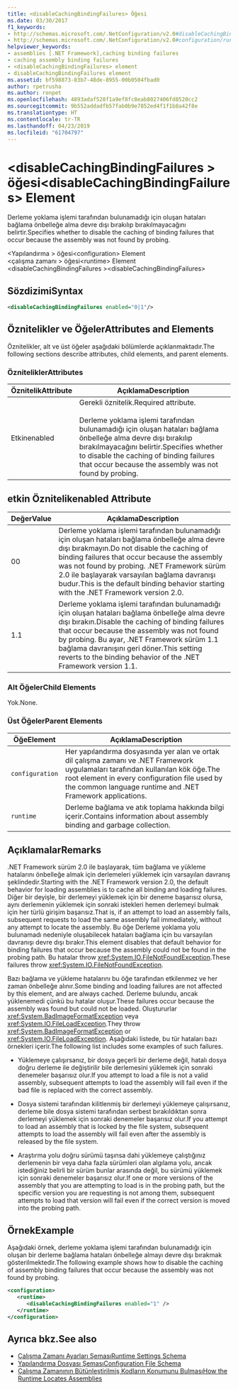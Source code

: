 ```yaml
---
title: <disableCachingBindingFailures> Öğesi
ms.date: 03/30/2017
f1_keywords:
- http://schemas.microsoft.com/.NetConfiguration/v2.0#disableCachingBindingFailures
- http://schemas.microsoft.com/.NetConfiguration/v2.0#configuration/runtime/disableCachingBindingFailures
helpviewer_keywords:
- assemblies [.NET Framework],caching binding failures
- caching assembly binding failures
- <disableCachingBindingFailures> element
- disableCachingBindingFailures element
ms.assetid: bf598873-83b7-48de-8955-00b0504fbad0
author: rpetrusha
ms.author: ronpet
ms.openlocfilehash: 4893adaf528f1a9ef8fc8eab8027406fd8520cc2
ms.sourcegitcommit: 9b552addadfb57fab0b9e7852ed4f1f1b8a42f8e
ms.translationtype: HT
ms.contentlocale: tr-TR
ms.lasthandoff: 04/23/2019
ms.locfileid: "61704797"
---
```

# <a name="disablecachingbindingfailures-element"></a><span data-ttu-id="10fe5-102">\<disableCachingBindingFailures > öğesi</span><span class="sxs-lookup"><span data-stu-id="10fe5-102">\<disableCachingBindingFailures> Element</span></span>
<span data-ttu-id="10fe5-103">Derleme yoklama işlemi tarafından bulunamadığı için oluşan hataları bağlama önbelleğe alma devre dışı bırakılıp bırakılmayacağını belirtir.</span><span class="sxs-lookup"><span data-stu-id="10fe5-103">Specifies whether to disable the caching of binding failures that occur because the assembly was not found by probing.</span></span>  
  
 <span data-ttu-id="10fe5-104">\<Yapılandırma > öğesi</span><span class="sxs-lookup"><span data-stu-id="10fe5-104">\<configuration> Element</span></span>  
<span data-ttu-id="10fe5-105">\<çalışma zamanı > öğesi</span><span class="sxs-lookup"><span data-stu-id="10fe5-105">\<runtime> Element</span></span>  
<span data-ttu-id="10fe5-106">\<disableCachingBindingFailures ></span><span class="sxs-lookup"><span data-stu-id="10fe5-106">\<disableCachingBindingFailures></span></span>  
  
## <a name="syntax"></a><span data-ttu-id="10fe5-107">Sözdizimi</span><span class="sxs-lookup"><span data-stu-id="10fe5-107">Syntax</span></span>  
  
```xml  
<disableCachingBindingFailures enabled="0|1"/>  
```  
  
## <a name="attributes-and-elements"></a><span data-ttu-id="10fe5-108">Öznitelikler ve Öğeler</span><span class="sxs-lookup"><span data-stu-id="10fe5-108">Attributes and Elements</span></span>  
 <span data-ttu-id="10fe5-109">Öznitelikler, alt ve üst öğeler aşağıdaki bölümlerde açıklanmaktadır.</span><span class="sxs-lookup"><span data-stu-id="10fe5-109">The following sections describe attributes, child elements, and parent elements.</span></span>  
  
### <a name="attributes"></a><span data-ttu-id="10fe5-110">Öznitelikler</span><span class="sxs-lookup"><span data-stu-id="10fe5-110">Attributes</span></span>  
  
|<span data-ttu-id="10fe5-111">Öznitelik</span><span class="sxs-lookup"><span data-stu-id="10fe5-111">Attribute</span></span>|<span data-ttu-id="10fe5-112">Açıklama</span><span class="sxs-lookup"><span data-stu-id="10fe5-112">Description</span></span>|  
|---------------|-----------------|  
|<span data-ttu-id="10fe5-113">Etkin</span><span class="sxs-lookup"><span data-stu-id="10fe5-113">enabled</span></span>|<span data-ttu-id="10fe5-114">Gerekli öznitelik.</span><span class="sxs-lookup"><span data-stu-id="10fe5-114">Required attribute.</span></span><br /><br /> <span data-ttu-id="10fe5-115">Derleme yoklama işlemi tarafından bulunamadığı için oluşan hataları bağlama önbelleğe alma devre dışı bırakılıp bırakılmayacağını belirtir.</span><span class="sxs-lookup"><span data-stu-id="10fe5-115">Specifies whether to disable the caching of binding failures that occur because the assembly was not found by probing.</span></span>|  
  
## <a name="enabled-attribute"></a><span data-ttu-id="10fe5-116">etkin Öznitelik</span><span class="sxs-lookup"><span data-stu-id="10fe5-116">enabled Attribute</span></span>  
  
|<span data-ttu-id="10fe5-117">Değer</span><span class="sxs-lookup"><span data-stu-id="10fe5-117">Value</span></span>|<span data-ttu-id="10fe5-118">Açıklama</span><span class="sxs-lookup"><span data-stu-id="10fe5-118">Description</span></span>|  
|-----------|-----------------|  
|<span data-ttu-id="10fe5-119">0</span><span class="sxs-lookup"><span data-stu-id="10fe5-119">0</span></span>|<span data-ttu-id="10fe5-120">Derleme yoklama işlemi tarafından bulunamadığı için oluşan hataları bağlama önbelleğe alma devre dışı bırakmayın.</span><span class="sxs-lookup"><span data-stu-id="10fe5-120">Do not disable the caching of binding failures that occur because the assembly was not found by probing.</span></span> <span data-ttu-id="10fe5-121">.NET Framework sürüm 2.0 ile başlayarak varsayılan bağlama davranışı budur.</span><span class="sxs-lookup"><span data-stu-id="10fe5-121">This is the default binding behavior starting with the .NET Framework version 2.0.</span></span>|  
|<span data-ttu-id="10fe5-122">1.</span><span class="sxs-lookup"><span data-stu-id="10fe5-122">1</span></span>|<span data-ttu-id="10fe5-123">Derleme yoklama işlemi tarafından bulunamadığı için oluşan hataları bağlama önbelleğe alma devre dışı bırakın.</span><span class="sxs-lookup"><span data-stu-id="10fe5-123">Disable the caching of binding failures that occur because the assembly was not found by probing.</span></span> <span data-ttu-id="10fe5-124">Bu ayar, .NET Framework sürüm 1.1 bağlama davranışını geri döner.</span><span class="sxs-lookup"><span data-stu-id="10fe5-124">This setting reverts to the binding behavior of the .NET Framework version 1.1.</span></span>|  
  
### <a name="child-elements"></a><span data-ttu-id="10fe5-125">Alt Öğeler</span><span class="sxs-lookup"><span data-stu-id="10fe5-125">Child Elements</span></span>  
 <span data-ttu-id="10fe5-126">Yok.</span><span class="sxs-lookup"><span data-stu-id="10fe5-126">None.</span></span>  
  
### <a name="parent-elements"></a><span data-ttu-id="10fe5-127">Üst Öğeler</span><span class="sxs-lookup"><span data-stu-id="10fe5-127">Parent Elements</span></span>  
  
|<span data-ttu-id="10fe5-128">Öğe</span><span class="sxs-lookup"><span data-stu-id="10fe5-128">Element</span></span>|<span data-ttu-id="10fe5-129">Açıklama</span><span class="sxs-lookup"><span data-stu-id="10fe5-129">Description</span></span>|  
|-------------|-----------------|  
|`configuration`|<span data-ttu-id="10fe5-130">Her yapılandırma dosyasında yer alan ve ortak dil çalışma zamanı ve .NET Framework uygulamaları tarafından kullanılan kök öğe.</span><span class="sxs-lookup"><span data-stu-id="10fe5-130">The root element in every configuration file used by the common language runtime and .NET Framework applications.</span></span>|  
|`runtime`|<span data-ttu-id="10fe5-131">Derleme bağlama ve atık toplama hakkında bilgi içerir.</span><span class="sxs-lookup"><span data-stu-id="10fe5-131">Contains information about assembly binding and garbage collection.</span></span>|  
  
## <a name="remarks"></a><span data-ttu-id="10fe5-132">Açıklamalar</span><span class="sxs-lookup"><span data-stu-id="10fe5-132">Remarks</span></span>  
 <span data-ttu-id="10fe5-133">.NET Framework sürüm 2.0 ile başlayarak, tüm bağlama ve yükleme hatalarını önbelleğe almak için derlemeleri yüklemek için varsayılan davranış şeklindedir.</span><span class="sxs-lookup"><span data-stu-id="10fe5-133">Starting with the .NET Framework version 2.0, the default behavior for loading assemblies is to cache all binding and loading failures.</span></span> <span data-ttu-id="10fe5-134">Diğer bir deyişle, bir derlemeyi yüklemek için bir deneme başarısız olursa, aynı derlemenin yüklemek için sonraki istekleri hemen derlemeyi bulmak için her türlü girişim başarısız.</span><span class="sxs-lookup"><span data-stu-id="10fe5-134">That is, if an attempt to load an assembly fails, subsequent requests to load the same assembly fail immediately, without any attempt to locate the assembly.</span></span> <span data-ttu-id="10fe5-135">Bu öğe Derleme yoklama yolu bulunamadı nedeniyle oluşabilecek hataları bağlama için bu varsayılan davranışı devre dışı bırakır.</span><span class="sxs-lookup"><span data-stu-id="10fe5-135">This element disables that default behavior for binding failures that occur because the assembly could not be found in the probing path.</span></span> <span data-ttu-id="10fe5-136">Bu hatalar throw <xref:System.IO.FileNotFoundException>.</span><span class="sxs-lookup"><span data-stu-id="10fe5-136">These failures throw <xref:System.IO.FileNotFoundException>.</span></span>  
  
 <span data-ttu-id="10fe5-137">Bazı bağlama ve yükleme hatalarını bu öğe tarafından etkilenmez ve her zaman önbelleğe alınır.</span><span class="sxs-lookup"><span data-stu-id="10fe5-137">Some binding and loading failures are not affected by this element, and are always cached.</span></span> <span data-ttu-id="10fe5-138">Derleme bulundu, ancak yüklenemedi çünkü bu hatalar oluşur.</span><span class="sxs-lookup"><span data-stu-id="10fe5-138">These failures occur because the assembly was found but could not be loaded.</span></span> <span data-ttu-id="10fe5-139">Oluştururlar <xref:System.BadImageFormatException> veya <xref:System.IO.FileLoadException>.</span><span class="sxs-lookup"><span data-stu-id="10fe5-139">They throw <xref:System.BadImageFormatException> or <xref:System.IO.FileLoadException>.</span></span> <span data-ttu-id="10fe5-140">Aşağıdaki listede, bu tür hataları bazı örnekleri içerir.</span><span class="sxs-lookup"><span data-stu-id="10fe5-140">The following list includes some examples of such failures.</span></span>  
  
- <span data-ttu-id="10fe5-141">Yüklemeye çalışırsanız, bir dosya geçerli bir derleme değil, hatalı dosya doğru derleme ile değiştirilir bile derlemesini yüklemek için sonraki denemeler başarısız olur.</span><span class="sxs-lookup"><span data-stu-id="10fe5-141">If you attempt to load a file is not a valid assembly, subsequent attempts to load the assembly will fail even if the bad file is replaced with the correct assembly.</span></span>  
  
- <span data-ttu-id="10fe5-142">Dosya sistemi tarafından kilitlenmiş bir derlemeyi yüklemeye çalışırsanız, derleme bile dosya sistemi tarafından serbest bırakıldıktan sonra derlemeyi yüklemek için sonraki denemeler başarısız olur.</span><span class="sxs-lookup"><span data-stu-id="10fe5-142">If you attempt to load an assembly that is locked by the file system, subsequent attempts to load the assembly will fail even after the assembly is released by the file system.</span></span>  
  
- <span data-ttu-id="10fe5-143">Araştırma yolu doğru sürümü taşınsa dahi yüklemeye çalıştığınız derlemenin bir veya daha fazla sürümleri olan algılama yolu, ancak istediğiniz belirli bir sürüm bunlar arasında değil, bu sürümü yüklemek için sonraki denemeler başarısız olur.</span><span class="sxs-lookup"><span data-stu-id="10fe5-143">If one or more versions of the assembly that you are attempting to load is in the probing path, but the specific version you are requesting is not among them, subsequent attempts to load that version will fail even if the correct version is moved into the probing path.</span></span>  
  
## <a name="example"></a><span data-ttu-id="10fe5-144">Örnek</span><span class="sxs-lookup"><span data-stu-id="10fe5-144">Example</span></span>  
 <span data-ttu-id="10fe5-145">Aşağıdaki örnek, derleme yoklama işlemi tarafından bulunamadığı için oluşan bir derleme bağlama hataları önbelleğe almayı devre dışı bırakmak gösterilmektedir.</span><span class="sxs-lookup"><span data-stu-id="10fe5-145">The following example shows how to disable the caching of assembly binding failures that occur because the assembly was not found by probing.</span></span>  
  
```xml  
<configuration>  
   <runtime>  
      <disableCachingBindingFailures enabled="1" />  
   </runtime>  
</configuration>  
```  
  
## <a name="see-also"></a><span data-ttu-id="10fe5-146">Ayrıca bkz.</span><span class="sxs-lookup"><span data-stu-id="10fe5-146">See also</span></span>

- [<span data-ttu-id="10fe5-147">Çalışma Zamanı Ayarları Şeması</span><span class="sxs-lookup"><span data-stu-id="10fe5-147">Runtime Settings Schema</span></span>](../../../../../docs/framework/configure-apps/file-schema/runtime/index.md)
- [<span data-ttu-id="10fe5-148">Yapılandırma Dosyası Şeması</span><span class="sxs-lookup"><span data-stu-id="10fe5-148">Configuration File Schema</span></span>](../../../../../docs/framework/configure-apps/file-schema/index.md)
- [<span data-ttu-id="10fe5-149">Çalışma Zamanının Bütünleştirilmiş Kodların Konumunu Bulması</span><span class="sxs-lookup"><span data-stu-id="10fe5-149">How the Runtime Locates Assemblies</span></span>](../../../../../docs/framework/deployment/how-the-runtime-locates-assemblies.md)
